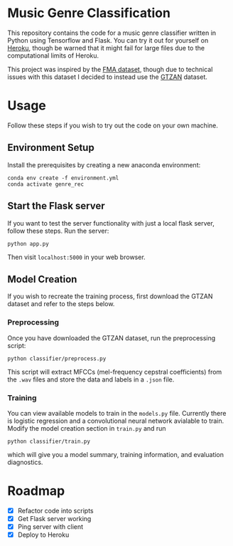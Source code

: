 # Music Genre Classification

This repository contains the code for a music genre classifier written in Python using Tensorflow and Flask. 
You can try it out for yourself on [Heroku](https://music-clf.herokuapp.com/), though be warned that it might 
fail for large files due to the computational limits of Heroku.

This project was inspired by the [FMA dataset](https://github.com/mdeff/fma), though due to 
technical issues with this dataset I decided to instead use the [GTZAN](http://marsyas.info/downloads/datasets.html) dataset.

# Usage

Follow these steps if you wish to try out the code on your own machine.

## Environment Setup

Install the prerequisites by creating a new anaconda environment:

	conda env create -f environment.yml
	conda activate genre_rec

## Start the Flask server

If you want to test the server functionality with just a local flask server, follow these steps. Run the server:

	python app.py

Then visit `localhost:5000` in your web browser.

## Model Creation

If you wish to recreate the training process, first download the GTZAN dataset and refer to the steps below.

### Preprocessing

Once you have downloaded the GTZAN dataset, run the preprocessing script:

	python classifier/preprocess.py

This script will extract MFCCs (mel-frequency cepstral coefficients) from the `.wav` files and store the 
data and labels in a `.json` file.

### Training

You can view available models to train in the `models.py` file.
Currently there is logistic regression and a convolutional neural network avialable to train.
Modify the model creation section in `train.py` and run

	python classifier/train.py

which will give you a model summary, training information, and evaluation diagnostics. 

# Roadmap

- [x] Refactor code into scripts
- [x] Get Flask server working
- [x] Ping server with client
- [x] Deploy to Heroku
